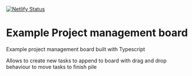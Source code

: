 [![Netlify Status](https://api.netlify.com/api/v1/badges/f78f4e40-ec36-455b-b6b0-c2aae570f435/deploy-status?branch=main)](https://app.netlify.com/sites/project-board-dd/deploys)

# Example Project management board

<p>Example project management board built with Typescript</p>
<p>Allows to create new tasks to append to board with drag and drop behaviour to move tasks to finish pile</p>
